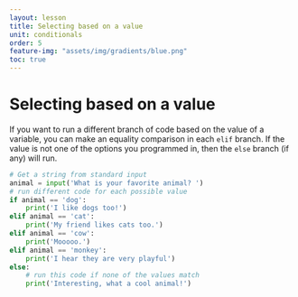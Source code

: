 ```yaml
---
layout: lesson
title: Selecting based on a value
unit: conditionals
order: 5
feature-img: "assets/img/gradients/blue.png"
toc: true
---
```


# Selecting based on a value

If you want to run a different branch of code based on the value of a variable, you can make an equality comparison in each `elif` branch. If the value is not one of the options you programmed in, then the `else` branch (if any) will run.

```python
# Get a string from standard input
animal = input('What is your favorite animal? ')
# run different code for each possible value
if animal == 'dog':
    print('I like dogs too!')
elif animal == 'cat':
    print('My friend likes cats too.')
elif animal == 'cow':
    print('Mooooo.')
elif animal == 'monkey':
    print('I hear they are very playful')
else:
    # run this code if none of the values match
    print('Interesting, what a cool animal!')
```
